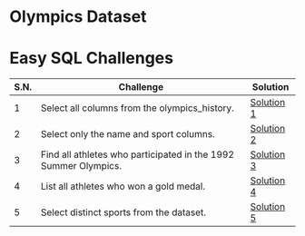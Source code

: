 # Olympics Dataset

# Easy SQL Challenges

| S.N. | Challenge                                                       | Solution                           |
| ---- | --------------------------------------------------------------- | ---------------------------------- |
| 1    | Select all columns from the olympics_history.                   | [Solution 1](/easy/solution_1.sql) |
| 2    | Select only the name and sport columns.                         | [Solution 2](/easy/solution_2.sql) |
| 3    | Find all athletes who participated in the 1992 Summer Olympics. | [Solution 3](/easy/solution_3.sql) |
| 4    | List all athletes who won a gold medal.                         | [Solution 4](/easy/solution_4.sql) |
| 5    | Select distinct sports from the dataset.                        | [Solution 5](/easy/solution_5.sql) |
